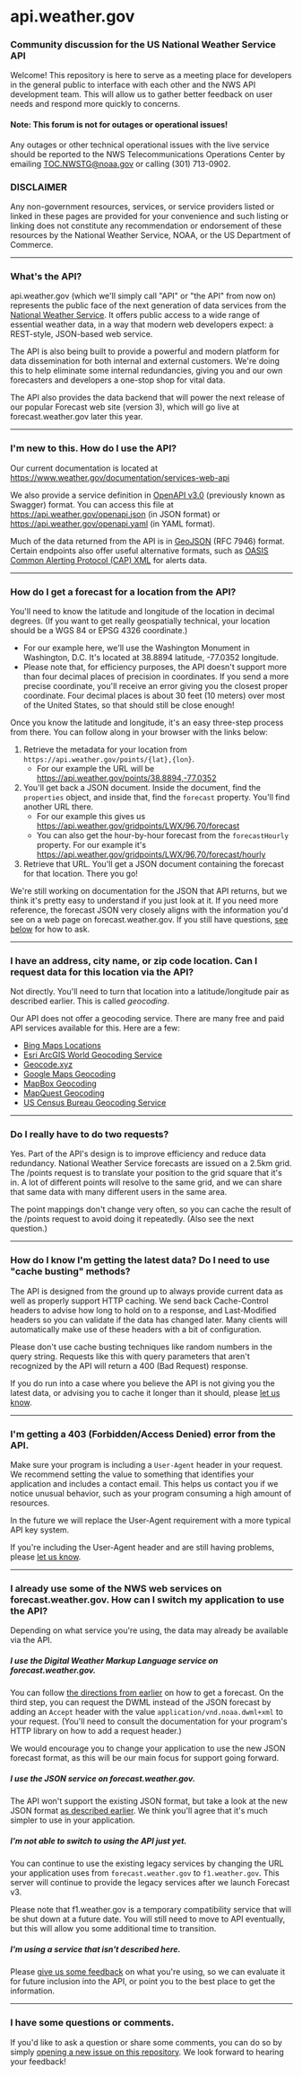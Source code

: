 # api.weather.gov
### Community discussion for the US National Weather Service API
Welcome! This repository is here to serve as a meeting place for developers in the general public to interface with each other and the NWS API development team. This will allow us to gather better feedback on user needs and respond more quickly to concerns.

#### Note: This forum is **not** for outages or operational issues!
Any outages or other technical operational issues with the live service should be reported to the NWS Telecommunications Operations Center by emailing TOC.NWSTG@noaa.gov or calling (301) 713-0902.

### DISCLAIMER
Any non-government resources, services, or service providers listed or linked in these pages are provided for your convenience and such listing or linking does not constitute any recommendation or endorsement of these resources by the National Weather Service, NOAA, or the US Department of Commerce.

---

### What's the API?
api.weather.gov (which we'll simply call "API" or "the API" from now on) represents the public face of the next generation of data services from the [National Weather Service](https://weather.gov). It offers public access to a wide range of essential weather data, in a way that modern web developers expect: a REST-style, JSON-based web service.

The API is also being built to provide a powerful and modern platform for data dissemination for both internal and external customers. We're doing this to help eliminate some internal redundancies, giving you and our own forecasters and developers a one-stop shop for vital data.

The API also provides the data backend that will power the next release of our popular Forecast web site (version 3), which will go live at forecast.weather.gov later this year.

---

### I'm new to this. How do I use the API?
Our current documentation is located at https://www.weather.gov/documentation/services-web-api

We also provide a service definition in [OpenAPI v3.0](https://swagger.io/specification/) (previously known as Swagger) format. You can access this file at https://api.weather.gov/openapi.json (in JSON format) or https://api.weather.gov/openapi.yaml (in YAML format).

Much of the data returned from the API is in [GeoJSON](http://geojson.org/) (RFC 7946) format. Certain endpoints also offer useful alternative formats, such as [OASIS Common Alerting Protocol (CAP) XML](http://docs.oasis-open.org/emergency/cap/v1.2/CAP-v1.2-os.html) for alerts data.

---

<a name="how-to-get-forecast"></a>
### How do I get a forecast for a location from the API?
You'll need to know the latitude and longitude of the location in decimal degrees. (If you want to get really geospatially technical, your location should be a WGS 84 or EPSG 4326 coordinate.)
* For our example here, we'll use the Washington Monument in Washington, D.C. It's located at 38.8894 latitude, -77.0352 longitude.
* Please note that, for efficiency purposes, the API doesn't support more than four decimal places of precision in coordinates. If you send a more precise coordinate, you'll receive an error giving you the closest proper coordinate. Four decimal places is about 30 feet (10 meters) over most of the United States, so that should still be close enough!

Once you know the latitude and longitude, it's an easy three-step process from there. You can follow along in your browser with the links below:

1. Retrieve the metadata for your location from `https://api.weather.gov/points/{lat},{lon}`.
   * For our example the URL will be https://api.weather.gov/points/38.8894,-77.0352
2. You'll get back a JSON document. Inside the document, find the `properties` object, and inside that, find the `forecast` property. You'll find another URL there.
   * For our example this gives us https://api.weather.gov/gridpoints/LWX/96,70/forecast
   * You can also get the hour-by-hour forecast from the `forecastHourly` property. For our example it's https://api.weather.gov/gridpoints/LWX/96,70/forecast/hourly
3. Retrieve that URL. You'll get a JSON document containing the forecast for that location. There you go!

We're still working on documentation for the JSON that API returns, but we think it's pretty easy to understand if you just look at it. If you need more reference, the forecast JSON very closely aligns with the information you'd see on a web page on forecast.weather.gov. If you still have questions, [see below](#user-content-questions-comments) for how to ask.

---

### I have an address, city name, or zip code location. Can I request data for this location via the API?
Not directly. You'll need to turn that location into a latitude/longitude pair as described earlier. This is called _geocoding_.

Our API does not offer a geocoding service. There are many free and paid API services available for this. Here are a few:

* [Bing Maps Locations](https://docs.microsoft.com/en-us/bingmaps/rest-services/locations/)
* [Esri ArcGIS World Geocoding Service](https://developers.arcgis.com/rest/geocode/api-reference/overview-world-geocoding-service.htm)
* [Geocode.xyz](https://geocode.xyz/api)
* [Google Maps Geocoding](https://developers.google.com/maps/documentation/geocoding/start)
* [MapBox Geocoding](https://docs.mapbox.com/api/search/#geocoding)
* [MapQuest Geocoding](https://developer.mapquest.com/documentation/geocoding-api/)
* [US Census Bureau Geocoding Service](https://geocoding.geo.census.gov/geocoder/Geocoding_Services_API.html)

---

### Do I really have to do two requests?
Yes. Part of the API's design is to improve efficiency and reduce data redundancy. National Weather Service forecasts are issued on a 2.5km grid. The /points request is to translate your position to the grid square that it's in. A lot of different points will resolve to the same grid, and we can share that same data with many different users in the same area.

The point mappings don't change very often, so you can cache the result of the /points request to avoid doing it repeatedly. (Also see the next question.)

---

### How do I know I'm getting the latest data? Do I need to use "cache busting" methods?
The API is designed from the ground up to always provide current data as well as properly support HTTP caching. We send back Cache-Control headers to advise how long to hold on to a response, and Last-Modified headers so you can validate if the data has changed later. Many clients will automatically make use of these headers with a bit of configuration.

Please don't use cache busting techniques like random numbers in the query string. Requests like this with query parameters that aren't recognized by the API will return a 400 (Bad Request) response.

If you do run into a case where you believe the API is not giving you the latest data, or advising you to cache it longer than it should, please [let us know](#user-content-questions-comments).

---

### I'm getting a 403 (Forbidden/Access Denied) error from the API.
Make sure your program is including a `User-Agent` header in your request. We recommend setting the value to something that identifies your application and includes a contact email. This helps us contact you if we notice unusual behavior, such as your program consuming a high amount of resources.

In the future we will replace the User-Agent requirement with a more typical API key system.

If you're including the User-Agent header and are still having problems, please [let us know](#user-content-questions-comments).

---

### I already use some of the NWS web services on forecast.weather.gov. How can I switch my application to use the API?
Depending on what service you're using, the data may already be available via the API.

##### I use the Digital Weather Markup Language service on forecast.weather.gov.
You can follow [the directions from earlier](#user-content-how-to-get-forecast) on how to get a forecast. On the third step, you can request the DWML instead of the JSON forecast by adding an `Accept` header with the value `application/vnd.noaa.dwml+xml` to your request. (You'll need to consult the documentation for your program's HTTP library on how to add a request header.)

We would encourage you to change your application to use the new JSON forecast format, as this will be our main focus for support going forward.

##### I use the JSON service on forecast.weather.gov.
The API won't support the existing JSON format, but take a look at the new JSON format [as described earlier](#user-content-how-to-get-forecast). We think you'll agree that it's much simpler to use in your application.

##### I'm not able to switch to using the API just yet.
You can continue to use the existing legacy services by changing the URL your application uses from `forecast.weather.gov` to `f1.weather.gov`. This server will continue to provide the legacy services after we launch Forecast v3.

Please note that f1.weather.gov is a temporary compatibility service that will be shut down at a future date. You will still need to move to API eventually, but this will allow you some additional time to transition.

##### I'm using a service that isn't described here.
Please [give us some feedback](#user-content-questions-comments) on what you're using, so we can evaluate it for future inclusion into the API, or point you to the best place to get the information.

---

<a name="questions-comments"></a>
### I have some questions or comments.
If you'd like to ask a question or share some comments, you can do so by simply [opening a new issue on this repository](https://github.com/weather-gov/api/issues/new). We look forward to hearing your feedback!
